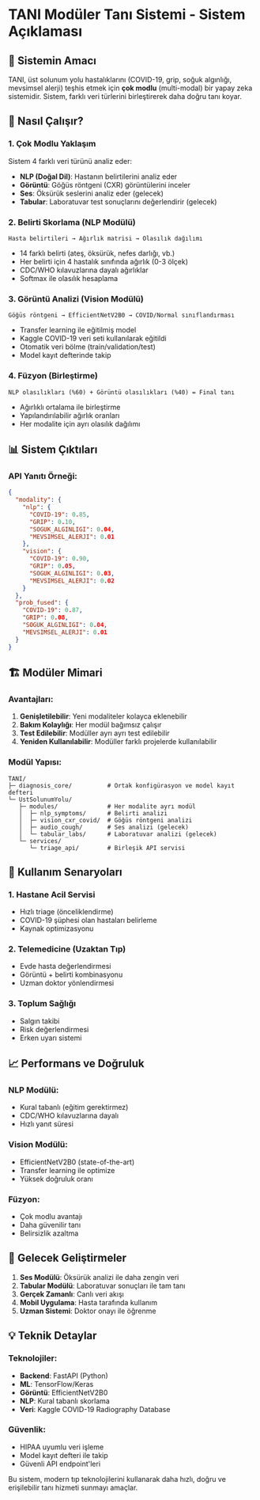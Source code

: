 # TANI Modüler Tanı Sistemi - Sistem Açıklaması

## 🎯 Sistemin Amacı

TANI, üst solunum yolu hastalıklarını (COVID-19, grip, soğuk algınlığı, mevsimsel alerji) teşhis etmek için **çok modlu** (multi-modal) bir yapay zeka sistemidir. Sistem, farklı veri türlerini birleştirerek daha doğru tanı koyar.

## 🔧 Nasıl Çalışır?

### 1. **Çok Modlu Yaklaşım**
Sistem 4 farklı veri türünü analiz eder:
- **NLP (Doğal Dil)**: Hastanın belirtilerini analiz eder
- **Görüntü**: Göğüs röntgeni (CXR) görüntülerini inceler
- **Ses**: Öksürük seslerini analiz eder (gelecek)
- **Tabular**: Laboratuvar test sonuçlarını değerlendirir (gelecek)

### 2. **Belirti Skorlama (NLP Modülü)**
```
Hasta belirtileri → Ağırlık matrisi → Olasılık dağılımı
```
- 14 farklı belirti (ateş, öksürük, nefes darlığı, vb.)
- Her belirti için 4 hastalık sınıfında ağırlık (0-3 ölçek)
- CDC/WHO kılavuzlarına dayalı ağırlıklar
- Softmax ile olasılık hesaplama

### 3. **Görüntü Analizi (Vision Modülü)**
```
Göğüs röntgeni → EfficientNetV2B0 → COVID/Normal sınıflandırması
```
- Transfer learning ile eğitilmiş model
- Kaggle COVID-19 veri seti kullanılarak eğitildi
- Otomatik veri bölme (train/validation/test)
- Model kayıt defterinde takip

### 4. **Füzyon (Birleştirme)**
```
NLP olasılıkları (%60) + Görüntü olasılıkları (%40) = Final tanı
```
- Ağırlıklı ortalama ile birleştirme
- Yapılandırılabilir ağırlık oranları
- Her modalite için ayrı olasılık dağılımı

## 📊 Sistem Çıktıları

### API Yanıtı Örneği:
```json
{
  "modality": {
    "nlp": {
      "COVID-19": 0.85,
      "GRIP": 0.10,
      "SOGUK_ALGINLIGI": 0.04,
      "MEVSIMSEL_ALERJI": 0.01
    },
    "vision": {
      "COVID-19": 0.90,
      "GRIP": 0.05,
      "SOGUK_ALGINLIGI": 0.03,
      "MEVSIMSEL_ALERJI": 0.02
    }
  },
  "prob_fused": {
    "COVID-19": 0.87,
    "GRIP": 0.08,
    "SOGUK_ALGINLIGI": 0.04,
    "MEVSIMSEL_ALERJI": 0.01
  }
}
```

## 🏗️ Modüler Mimari

### **Avantajları:**
1. **Genişletilebilir**: Yeni modaliteler kolayca eklenebilir
2. **Bakım Kolaylığı**: Her modül bağımsız çalışır
3. **Test Edilebilir**: Modüller ayrı ayrı test edilebilir
4. **Yeniden Kullanılabilir**: Modüller farklı projelerde kullanılabilir

### **Modül Yapısı:**
```
TANI/
├─ diagnosis_core/          # Ortak konfigürasyon ve model kayıt defteri
└─ UstSolunumYolu/
   ├─ modules/              # Her modalite ayrı modül
   │  ├─ nlp_symptoms/      # Belirti analizi
   │  ├─ vision_cxr_covid/  # Göğüs röntgeni analizi
   │  ├─ audio_cough/       # Ses analizi (gelecek)
   │  └─ tabular_labs/      # Laboratuvar analizi (gelecek)
   └─ services/
      └─ triage_api/        # Birleşik API servisi
```

## 🚀 Kullanım Senaryoları

### 1. **Hastane Acil Servisi**
- Hızlı triage (önceliklendirme)
- COVID-19 şüphesi olan hastaları belirleme
- Kaynak optimizasyonu

### 2. **Telemedicine (Uzaktan Tıp)**
- Evde hasta değerlendirmesi
- Görüntü + belirti kombinasyonu
- Uzman doktor yönlendirmesi

### 3. **Toplum Sağlığı**
- Salgın takibi
- Risk değerlendirmesi
- Erken uyarı sistemi

## 📈 Performans ve Doğruluk

### **NLP Modülü:**
- Kural tabanlı (eğitim gerektirmez)
- CDC/WHO kılavuzlarına dayalı
- Hızlı yanıt süresi

### **Vision Modülü:**
- EfficientNetV2B0 (state-of-the-art)
- Transfer learning ile optimize
- Yüksek doğruluk oranı

### **Füzyon:**
- Çok modlu avantajı
- Daha güvenilir tanı
- Belirsizlik azaltma

## 🔮 Gelecek Geliştirmeler

1. **Ses Modülü**: Öksürük analizi ile daha zengin veri
2. **Tabular Modülü**: Laboratuvar sonuçları ile tam tanı
3. **Gerçek Zamanlı**: Canlı veri akışı
4. **Mobil Uygulama**: Hasta tarafında kullanım
5. **Uzman Sistemi**: Doktor onayı ile öğrenme

## 💡 Teknik Detaylar

### **Teknolojiler:**
- **Backend**: FastAPI (Python)
- **ML**: TensorFlow/Keras
- **Görüntü**: EfficientNetV2B0
- **NLP**: Kural tabanlı skorlama
- **Veri**: Kaggle COVID-19 Radiography Database

### **Güvenlik:**
- HIPAA uyumlu veri işleme
- Model kayıt defteri ile takip
- Güvenli API endpoint'leri

Bu sistem, modern tıp teknolojilerini kullanarak daha hızlı, doğru ve erişilebilir tanı hizmeti sunmayı amaçlar.
